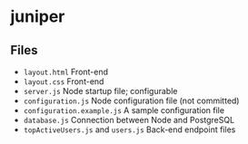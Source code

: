 # juniper

## Files

* `layout.html` Front-end
* `layout.css` Front-end
* `server.js` Node startup file; configurable
* `configuration.js` Node configuration file (not committed)
* `configuration.example.js` A sample configuration file
* `database.js` Connection between Node and PostgreSQL
* `topActiveUsers.js` and `users.js` Back-end endpoint files